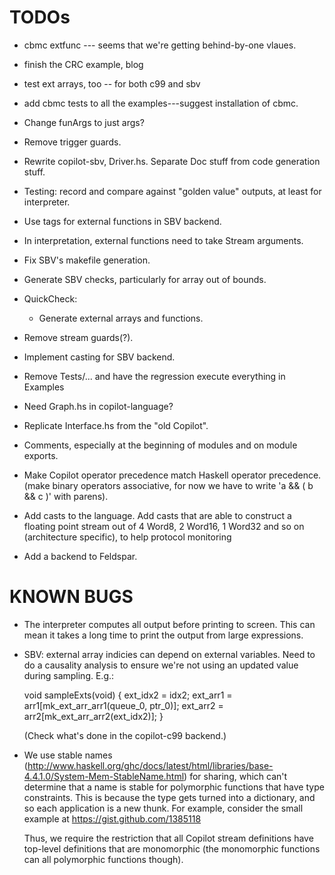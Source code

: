 TODOs
=====
  * cbmc extfunc --- seems that we're getting behind-by-one vlaues.
  * finish the CRC example, blog
  * test ext arrays, too -- for both c99 and sbv
  * add cbmc tests to all the examples---suggest installation of cbmc.

* Change funArgs to just args?

* Remove trigger guards.

* Rewrite copilot-sbv, Driver.hs.  Separate Doc stuff from code generation stuff.

* Testing: record and compare against "golden value" outputs, at least for
  interpreter.

* Use tags for external functions in SBV backend.

* In interpretation, external functions need to take Stream arguments.

* Fix SBV's makefile generation.

* Generate SBV checks, particularly for array out of bounds.

* QuickCheck:

    * Generate external arrays and functions.
 
*  Remove stream guards(?).

* Implement casting for SBV backend.

* Remove Tests/... and have the regression execute everything in Examples

* Need Graph.hs in copilot-language?

* Replicate Interface.hs from the "old Copilot".

* Comments, especially at the beginning of modules and on module exports.

* Make Copilot operator precedence match Haskell operator precedence.  (make
  binary operators associative, for now we have to write 'a && ( b && c )' with
  parens).

* Add casts to the language.  Add casts that are able to construct a floating
  point stream out of 4 Word8, 2 Word16, 1 Word32 and so on (architecture
  specific), to help protocol monitoring

* Add a backend to Feldspar.


KNOWN BUGS
====

* The interpreter computes all output before printing to screen.  This can mean
  it takes a long time to print the output from large expressions.

* SBV: external array indicies can depend on external variables.  Need to do a
  causality analysis to ensure we're not using an updated value during sampling.
  E.g.:

  void sampleExts(void) {
    ext_idx2 = idx2;
    ext_arr1 = arr1[mk_ext_arr_arr1(queue_0, ptr_0)];
    ext_arr2 = arr2[mk_ext_arr_arr2(ext_idx2)];
  }

  (Check what's done in the copilot-c99 backend.)

* We use stable names
  (http://www.haskell.org/ghc/docs/latest/html/libraries/base-4.4.1.0/System-Mem-StableName.html)
  for sharing, which can't determine that a name is stable for polymorphic
  functions that have type constraints.  This is because the type gets turned
  into a dictionary, and so each application is a new thunk.  For example,
  consider the small example at https://gist.github.com/1385118

  Thus, we require the restriction that all Copilot stream definitions have
  top-level definitions that are monomorphic (the monomorphic functions can all
  polymorphic functions though).

